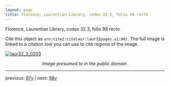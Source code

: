 ```yaml
---
layout: page
title: Florence, Laurentian Library, codex 32.3, folio 98 recto
---
```


Florence, Laurentian Library, codex 32.3, folio 98 recto

Cite this object as `urn:cite2:citelaur:laur32pages.v1:98r`.  The full image is linked to a citation tool you can use to cite regions of the image.

[![laur32_3_0203](http://www.homermultitext.org/iipsrv?IIIF=/project/homer/pyramidal/deepzoom/citelaur/laur32imgs/v1/laur32_3_0203.tif/full/800,/0/default.jpg)](http://www.homermultitext.org/ict2/?urn=urn:cite2:citelaur:laur32imgs.v1:laur32_3_0203) 

<p style="text-align: center; font-style: italic;">Image presumed to in the public domain.</p>

---

previous: [97v](../97v/) | next: [98v](../98v/)